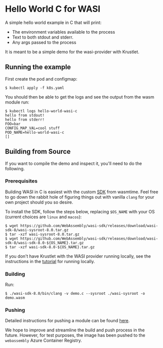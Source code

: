 # Hello World C for WASI

A simple hello world example in C that will print:
- The environment variables available to the process
- Text to both stdout and stderr.
- Any args passed to the process

It is meant to be a simple demo for the wasi-provider with Krustlet.

## Running the example

First create the pod and configmap:

```shell
$ kubectl apply -f k8s.yaml
```

You should then be able to get the logs and see the output from the wasm module run:

```shell
$ kubectl logs hello-world-wasi-c
hello from stdout!
hello from stderr!
FOO=bar
CONFIG_MAP_VAL=cool stuff
POD_NAME=hello-world-wasi-c
[]
```

## Building from Source

If you want to compile the demo and inspect it, you'll need to do the following.

### Prerequisites

Building WASI in C is easiest with the custom [SDK](https://github.com/WebAssembly/wasi-sdk) from
wasmtime. Feel free to go down the rabbit hole of figuring things out with vanilla `clang` for your
own project should you so desire.

To install the SDK, follow the steps below, replacing `$OS_NAME` with your OS (current choices are
`linux` and `macos`):

```shell
$ wget https://github.com/WebAssembly/wasi-sdk/releases/download/wasi-sdk-8/wasi-sysroot-8.0.tar.gz
$ tar -xzf wasi-sysroot-8.0.tar.gz
$ wget https://github.com/WebAssembly/wasi-sdk/releases/download/wasi-sdk-8/wasi-sdk-8.0-${OS_NAME}.tar.gz
$ tar -xzf wasi-sdk-8.0-${OS_NAME}.tar.gz
```

If you don't have Krustlet with the WASI provider running locally, see the instructions in the
[tutorial](../../../docs/intro/tutorial03.md) for running locally.

### Building

Run:

```shell
$ ./wasi-sdk-8.0/bin/clang -v demo.c --sysroot ./wasi-sysroot -o demo.wasm
```

### Pushing

Detailed instructions for pushing a module can be found [here](../../../docs/intro/tutorial02.md).

We hope to improve and streamline the build and push process in the future. However, for test
purposes, the image has been pushed to the `webassembly` Azure Container Registry.
